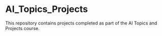 # AI_Topics_Projects
This repository contains projects completed as part of the AI Topics and Projects course.
